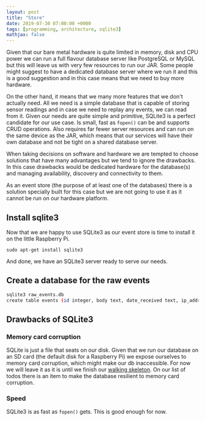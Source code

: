 ```yaml
---
layout: post
title: "Store"
date: 2019-07-30 07:00:00 +0000
tags: [programming, architecture, sqlite3]
mathjax: false
---
```


Given that our bare metal hardware is quite limited in memory, disk and CPU power we can run a full flavour database server like PostgreSQL or MySQL but this will leave us with very few resources to run our JAR. Some people might suggest to have a dedicated database server where we run it and this is a good suggestion and in this case means that we need to buy more hardware.

On the other hand, it means that we many more features that we don't actually need. All we need is a simple database that is capable of storing sensor readings and in case we need to replay any events, we can read from it. Given our needs are quite simple and primitive, SQLite3 is a perfect candidate for our use case. Is small, fast as `fopen()` can be and supports CRUD operations. Also requires far fewer server resources and can run on the same device as the JAR, which means that our services will have their own database and not be tight on a shared database server.

When taking decisions on software and hardware we are tempted to choose solutions that have many advantages but we tend to ignore the drawbacks. In this case drawbacks would be dedicated hardware for the database(s) and managing availability, discovery and connectivity to them.

As an event store (the purpose of at least one of the databases) there is a solution specially built for this case []() but we are not going to use it as it cannot be run on our hardware platform.

## Install sqlite3

Now that we are happy to use SQLite3 as our event store is time to install it on the little Raspberry Pi.

`sudo apt-get install sqlite3`

And done, we have an SQLite3 server ready to serve our needs.

## Create a database for the raw events

``` bash
sqlite3 raw_events.db
create table events (id integer, body text, date_received text, ip_address text, sensor_id text);
```

## Drawbacks of SQLite3

### Memory card corruption

SQLite is just a file that seats on our disk. Given that we run our database on an SD card (the default disk for a Raspberry Pi) we expose ourselves to memory card corruption, which might make our db inaccessible. For now we will leave it as it is until we finish our [walking skeleton](). On our list of todos there is an item to make the database resilient to memory card corruption.

### Speed

SQLite3 is as fast as `fopen()` gets. This is good enough for now.
